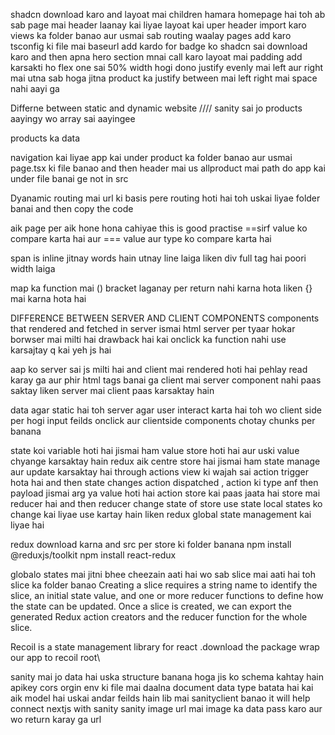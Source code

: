 shadcn download karo and layoat mai children hamara homepage hai toh ab sab page mai header laanay kai liyae layoat kai uper header import karo
views ka folder banao aur usmai sab routing waalay pages add karo
tsconfig ki file mai baseurl add kardo for 
badge ko shadcn sai download karo and then apna hero section mnai call karo
layoat mai padding add karsakti ho 
flex one sai 50% width hogi dono 
justify evenly mai left aur right mai utna sab hoga jitna product ka 
justify between mai left right mai space nahi aayi ga 

Differne between static and dynamic website ////
sanity sai jo products aayingy wo array sai aayingee

products ka data

navigation kai liyae app kai under product ka folder banao aur usmai page.tsx ki file banao and then header mai us allproduct mai path do app kai under file banai ge not in src

Dyanamic routing mai url ki basis pere routing hoti hai toh uskai liyae folder banai and then copy the code

aik page per aik hone hona cahiyae this is good practise
==sirf value ko compare karta hai aur === value aur type ko compare karta hai

span is inline jitnay words hain utnay line laiga liken div full tag hai poori width laiga 

map ka function mai () bracket laganay per return nahi karna hota liken {} mai karna hota hai

DIFFERENCE BETWEEN SERVER AND CLIENT COMPONENTS
components that rendered and fetched in server ismai html server per tyaar hokar borwser mai milti hai drawback hai kai onclick ka function nahi use karsajtay q kai yeh js hai 

aap ko server sai js milti hai and client mai rendered hoti hai pehlay read karay ga aur phir html tags banai ga
client mai server component nahi paas saktay liken server mai client paas karsaktay hain

data agar static hai toh server agar user interact karta hai toh wo client side per hogi input feilds onclick aur clientside components chotay chunks per banana 

state koi variable hoti hai jismai ham value store hoti hai aur uski value chyange karsaktay hain
redux aik centre store hai jismai ham state manage aur update karsaktay hai through actions
view ki wajah sai action trigger hota hai and then state changes 
action dispatched , action ki type anf then payload jismai arg ya value hoti hai
action store kai paas jaata hai store mai reducer hai and then reducer change state of store
use state local states ko change kai liyae use kartay hain liken redux global state management kai liyae hai  

redux download karna and src per store ki folder banana
npm install @reduxjs/toolkit
npm install react-redux

globalo states mai jitni bhee cheezain aati hai wo sab slice mai aati hai toh slice ka folder banao
Creating a slice requires a string name to identify the slice, an initial state value, and one or more reducer functions to define how the state can be updated. Once a slice is created, we can export the generated Redux action creators and the reducer function for the whole slice.

Recoil is a state management library for react .download the package
wrap our app to recoil root\

sanity mai jo data hai uska structure banana hoga jis ko schema kahtay hain
apikey cors orgin env ki file mai daalna
document data type batata hai kai aik model hai uskai andar feilds hain
lib mai sanityclient banao it will help connect nextjs with sanity
sanity image url mai image ka data pass karo aur wo return karay ga url